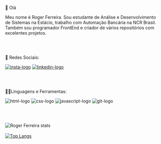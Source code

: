 🚀  Olá

Meu nome é Roger Ferreira. Sou estudante de Análise e Desenvolvimento de Sistemas na Estácio, trabalho com Automação Bancária na NCR Brasil. Também sou programador FrontEnd e criador de vários repositórios com excelentes projetos.

<br>
<br>

📱 Redes Sociais:


<a href="https://www.instagram.com/rogerferreirar6/"> <img src="https://img.shields.io/badge/Instagram-E4405F?style=for-the-badge&logo=instagram&logoColor=white" alt="insta-logo"/></a>            <a href="https://www.linkedin.com/in/rogerbferreira/"> <img src="https://img.shields.io/badge/LinkedIn-0077B5?style=for-the-badge&logo=linkedin&logoColor=white" alt="linkedin-logo" /></a>

<br>
<br>

👨‍💻Linguagens e Ferramentas: 


<img src="https://img.shields.io/badge/HTML5-E34F26?style=for-the-badge&logo=html5&logoColor=white" alt="html-logo"/>       <img src="https://img.shields.io/badge/CSS-239120?&style=for-the-badge&logo=css3&logoColor=white" alt="css-logo"/>              <img src="https://img.shields.io/badge/JavaScript-323330?style=for-the-badge&logo=javascript&logoColor=F7DF1E"  alt="javascript-logo"/>                   <img src="https://img.shields.io/badge/GIT-E44C30?style=for-the-badge&logo=git&logoColor=white" alt="git-logo"/>

<br>
<br>

![Roger Ferreira stats](https://github-readme-stats.vercel.app/api?username=rogerferreiradev&show_icons=true&theme=radical)
<br>
<br>
[![Top Langs](https://github-readme-stats.vercel.app/api/top-langs/?username=rogerferreiradev&layout=compact)](https://github.com/anuraghazra/github-readme-stats)


